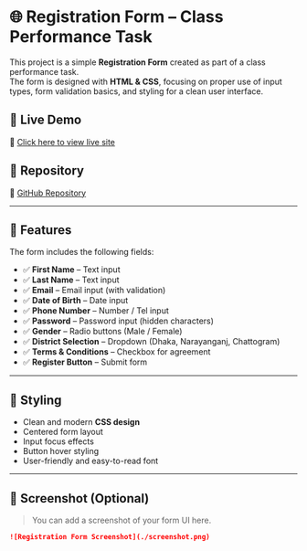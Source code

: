 # 🌐 Registration Form – Class Performance Task  

This project is a simple **Registration Form** created as part of a class performance task.  
The form is designed with **HTML & CSS**, focusing on proper use of input types, form validation basics, and styling for a clean user interface.  

## 🚀 Live Demo  
🔗 [Click here to view live site](https://su-class-performance-1.netlify.app/)  

## 📂 Repository  
🔗 [GitHub Repository](https://github.com/su31f2-sudo/su-class-performance-1.git)  

---

## 📝 Features  
The form includes the following fields:  

- ✅ **First Name** – Text input  
- ✅ **Last Name** – Text input  
- ✅ **Email** – Email input (with validation)  
- ✅ **Date of Birth** – Date input  
- ✅ **Phone Number** – Number / Tel input  
- ✅ **Password** – Password input (hidden characters)  
- ✅ **Gender** – Radio buttons (Male / Female)  
- ✅ **District Selection** – Dropdown (Dhaka, Narayanganj, Chattogram)  
- ✅ **Terms & Conditions** – Checkbox for agreement  
- ✅ **Register Button** – Submit form  

---

## 🎨 Styling  
- Clean and modern **CSS design**  
- Centered form layout  
- Input focus effects  
- Button hover styling  
- User-friendly and easy-to-read font  

---

## 📸 Screenshot (Optional)  
> You can add a screenshot of your form UI here.  
```markdown
![Registration Form Screenshot](./screenshot.png)

